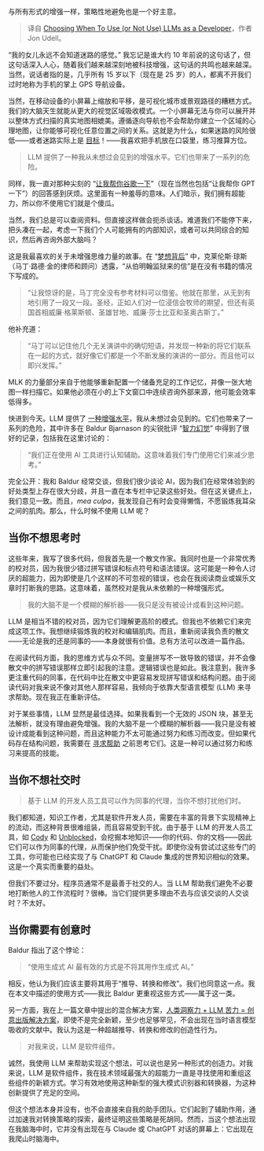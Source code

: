 
<!--
title: 选择何时使用（或不使用）LLM作为开发人员
cover: https://cdn.thenewstack.io/media/2024/07/e210ce01-sebastian-herrmann-jb4ar34u248-unsplash.jpg
-->

与所有形式的增强一样，策略性地避免也是一个好主意。

> 译自 [Choosing When To Use (or Not Use) LLMs as a Developer](https://thenewstack.io/choosing-when-to-use-or-not-use-llms-as-a-developer/)，作者 Jon Udell。

“我的女儿永远不会知道迷路的感觉。” 我忘记是谁大约 10 年前说的这句话了，但这句话深入人心，随着我们越来越深刻地被科技增强，这句话的共鸣也越来越深。当然，说话者指的是，几乎所有 15 岁以下（现在是 25 岁）的人，都离不开我们过时地称为手机的掌上 GPS 导航设备。

当然，在移动设备的小屏幕上缩放和平移，是可视化城市或景观路径的糟糕方式。我们的大脑天生就能从更大的视觉区域吸收模式。一个小屏幕无法与你可以展开并以整体方式扫描的真实地图相媲美。遵循逐向导航也不会帮助你建立一个区域的心理地图，让你能够可视化任意位置之间的关系。这就是为什么，如果迷路的风险很低——或者迷路实际上是 [目标](http://rebeccasolnit.net/book/a-field-guide-to-getting-lost/)！——我喜欢把手机放在口袋里，练习推算方位。

> LLM 提供了一种我从未想过会见到的增强水平。它们也带来了一系列的危险。

同样，我一直对那种尖刻的 “[让我帮你谷歌一下](https://letmegooglethat.com)”（现在当然也包括“让我帮你 GPT 一下”）的回答感到厌烦。这里面有一种羞辱的意味。人们暗示，我们拥有超能力，所以你不使用它们就是个傻瓜。

当然，我们总是可以查阅资料。但直接这样做会扼杀谈话。难道我们不能停下来，把头凑在一起，考虑一下我们个人可能拥有的内部知识，或者可以共同综合的知识，然后再咨询外部大脑吗？

这是我最喜欢的关于未增强思维力量的故事。在 “[梦想背后](https://search.worldcat.org/title/behind-the-dream-the-making-of-the-speech-that-transformed-a-nation/oclc/631748997)” 中，克莱伦斯·琼斯（马丁·路德·金的律师和顾问）透露，“从伯明翰监狱来的信”是在没有书籍的情况下写成的。

> “让我惊讶的是，马丁完全没有参考材料可以借鉴。他就在那里，从无到有地引用了一段又一段。圣经，正如人们对一位浸信会牧师的期望，但还有英国首相威廉·格莱斯顿、圣雄甘地、威廉·莎士比亚和圣奥古斯丁。”

他补充道：

> “马丁可以记住他几个无关演讲中的确切短语，并发现一种新的将它们联系在一起的方式，就好像它们都是一个不断发展的演讲的一部分。而且他可以即兴发挥。”

MLK 的力量部分来自于他能够重新配置一个储备充足的工作记忆，并像一张大地图一样扫描它。如果他必须在小的上下文窗口中连续咨询外部来源，他可能会效率低得多。

快进到今天。LLM 提供了 [一种增强水平](https://thenewstack.io/elevating-the-conversation-with-llm-assistants/)，我从未想过会见到的。它们也带来了一系列的危险，其中许多在 Baldur Bjarnason 的尖锐批评 “[智力幻觉](https://illusion.baldurbjarnason.com/)” 中得到了很好的记录，包括我在这里讨论的：

> “我们正在使用 AI 工具进行认知辅助。这意味着我们专门使用它们来减少思考。”

完全公开：我和 Baldur 经常交谈，但我们很少谈论 AI，因为我们在经常体验到的好处类型上存在很大分歧，并且一直在本专栏中记录这些好处。但在这关键点上，我们意见一致。而且，*mea culpa*，我发现自己有时会变得懒惰，不愿锻炼我耳朵之间的肌肉。那么，什么时候不使用 LLM 呢？

## 当你不想思考时

这些年来，我写了很多代码，但我首先是一个散文作家。我同时也是一个非常优秀的校对员，因为我很少错过拼写错误和标点符号和语法错误。这可能是一种令人讨厌的超能力，因为即使是几个这样的不可忽视的错误，也会在我阅读商业或娱乐文章时打断我的思路。这意味着，虽然校对是我从未依赖的一种增强形式。

> 我的大脑不是一个模糊的解析器——我只是没有被设计成看到这种问题。

LLM 是相当不错的校对员，因为它们理解更高阶的模式。但我也不依赖它们来完成这项工作。我想继续锻炼我的校对和编辑肌肉。而且，重新阅读我负责的散文——无论是我的还是同事的——本身就很有价值。总有方法可以改进一篇作品。

在阅读代码方面，我的思维方式与众不同。变量拼写不一致导致的错误，并不会像散文中的拼写错误那样立即引起我的注意。逻辑错误也是如此。我注意到，我许多更注重代码的同事，在代码中比在散文中更容易发现拼写错误和结构问题。由于阅读代码对我来说不像对其他人那样容易，我倾向于依靠大型语言模型 (LLM) 来寻求帮助。现在我正在重新评估。

对于某些事情，LLM 显然是最佳选择。如果我看到一个无效的 JSON 块，甚至无法解析，就没有理由避免增强。我的大脑不是一个模糊的解析器——我只是没有被设计成能看到这种问题，而且这种能力不太可能通过努力和练习而改变。但如果代码存在结构问题，我需要在 [寻求帮助](https://thenewstack.io/learning-while-coding-how-llms-teach-you-implicitly/) 之前思考它们。这是一种可以通过努力和练习来提高的技能。

## 当你不想社交时

> 基于 LLM 的开发人员工具可以作为同事的代理，当你不想打扰他们时。

我们都知道，知识工作者，尤其是软件开发人员，需要在丰富的背景下实现精神上的流动，而这种背景很难组装，而且容易受到干扰。由于基于 LLM 的开发人员工具，如 [Cody](https://sourcegraph.com/pcody) 和 [Unblocked](getunblocked.com)，会挖掘本地知识——你的代码、你的文档——因此它们可以作为同事的代理，从而保护他们免受干扰。即使你没有尝试过这些专门的工具，你可能也已经实现了与 ChatGPT 和 Claude 集成的世界知识相似的效果。这是一个真实而重要的益处。

但我们不要过分。程序员通常不是最善于社交的人。当 LLM 帮助我们避免不必要地打断他人的工作流程时？很棒。当它们提供更多理由不去与应该交谈的人交谈时？不太好。

## 当你需要有创意时

Baldur 指出了这个悖论：

> “使用生成式 AI 最有效的方式是不将其用作生成式 AI。”

相反，他认为我们应该主要将其用于“推导、转换和修改”。我们也同意这一点。我在本文中描述的使用方式——我比 Baldur 更重视这些方式——属于这一类。

另一方面，我在上一篇文章中提出的混合解决方案，[人类洞察力 + LLM 苦力 = 创意出版解决方案](https://thenewstack.io/human-insight-llm-grunt-work-creative-publishing-solution/)，即使不是完全新颖，至少也足够罕见，不会出现在当时语言模型吸收的文献中。我认为这是一种超越推导、转换和修改的创造性行为。

> 对我来说，LLM 是软件组件。

诚然，我使用 LLM 来帮助实现这个想法，可以说也是另一种形式的创造力。对我来说，LLM 是软件组件，我在技术领域最强大的超能力一直是寻找使用和重组这些组件的新颖方式。学习有效地使用这种新型的强大模式识别器和转换器，为这种创新提供了充足的空间。

但这个想法本身并没有，也不会直接来自我的助手团队。它们起到了辅助作用，通过加速我对转换策略的探索，最终证明这些策略是死胡同。然而，当这个想法出现在我脑海中时，它并没有出现在与 Claude 或 ChatGPT 对话的屏幕上：它出现在我爬山时脑海中。
